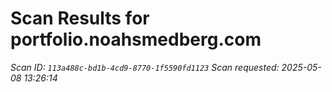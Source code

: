 # Scan Results for portfolio.noahsmedberg.com

*Scan ID: `113a488c-bd1b-4cd9-8770-1f5590fd1123`*
*Scan requested: 2025-05-08 13:26:14*

